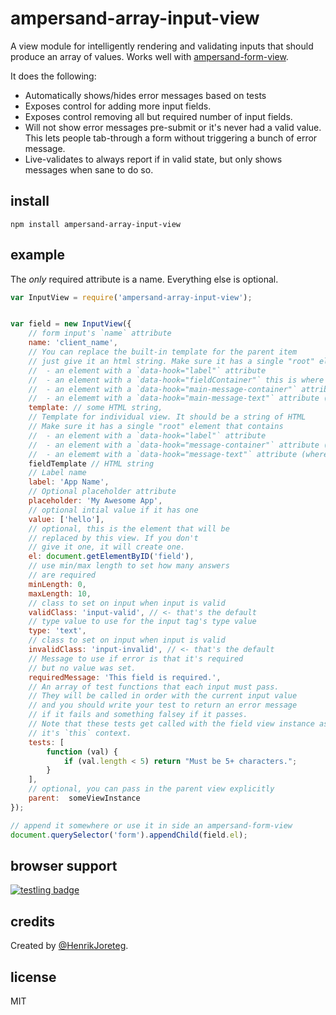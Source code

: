 # ampersand-array-input-view

A view module for intelligently rendering and validating inputs that should produce an array of values. Works well with [ampersand-form-view](ampersandjs/ampersand-form-view).

It does the following:

- Automatically shows/hides error messages based on tests
- Exposes control for adding more input fields.
- Exposes control removing all but required number of input fields.
- Will not show error messages pre-submit or it's never had a valid value. This lets people tab-through a form without triggering a bunch of error message.
- Live-validates to always report if in valid state, but only shows messages when sane to do so.

## install

```
npm install ampersand-array-input-view
```

## example

The *only* required attribute is a name. Everything else is optional.

```javascript
var InputView = require('ampersand-array-input-view');


var field = new InputView({
    // form input's `name` attribute
    name: 'client_name',
    // You can replace the built-in template for the parent item
    // just give it an html string. Make sure it has a single "root" element that contains:
    //  - an element with a `data-hook="label"` attribute
    //  - an element with a `data-hook="fieldContainer"` this is where individual fields go
    //  - an element with a `data-hook="main-message-container"` attribute (this we'll show/hide)
    //  - an elememt with a `data-hook="main-message-text"` attribute (where message text goes for error)
    template: // some HTML string,
    // Template for individual view. It should be a string of HTML
    // Make sure it has a single "root" element that contains
    //  - an element with a `data-hook="label"` attribute
    //  - an element with a `data-hook="message-container"` attribute (this we'll show/hide)
    //  - an elememt with a `data-hook="message-text"` attribute (where message text goes for error)
    fieldTemplate // HTML string
    // Label name
    label: 'App Name',
    // Optional placeholder attribute
    placeholder: 'My Awesome App',
    // optional intial value if it has one
    value: ['hello'],
    // optional, this is the element that will be 
    // replaced by this view. If you don't
    // give it one, it will create one.
    el: document.getElementByID('field'),
    // use min/max length to set how many answers
    // are required
    minLength: 0,
    maxLength: 10,
    // class to set on input when input is valid
    validClass: 'input-valid', // <- that's the default
    // type value to use for the input tag's type value
    type: 'text',
    // class to set on input when input is valid
    invalidClass: 'input-invalid', // <- that's the default
    // Message to use if error is that it's required
    // but no value was set.
    requiredMessage: 'This field is required.',
    // An array of test functions that each input must pass.
    // They will be called in order with the current input value 
    // and you should write your test to return an error message
    // if it fails and something falsey if it passes.
    // Note that these tests get called with the field view instance as 
    // it's `this` context.
    tests: [
        function (val) {
            if (val.length < 5) return "Must be 5+ characters.";
        }
    ],
    // optional, you can pass in the parent view explicitly
    parent:  someViewInstance 
});

// append it somewhere or use it in side an ampersand-form-view
document.querySelector('form').appendChild(field.el);

```

## browser support

[![testling badge](https://ci.testling.com/AmpersandJS/ampersand-array-input-view.png)](https://ci.testling.com/AmpersandJS/ampersand-array-input-view)

## credits

Created by [@HenrikJoreteg](http://twitter.com/henrikjoreteg).

## license

MIT


